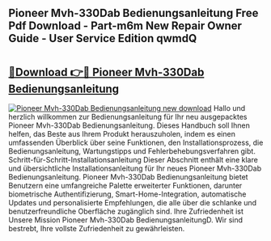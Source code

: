 ## Pioneer Mvh-330Dab Bedienungsanleitung Free Pdf Download - Part-m6m New Repair Owner Guide - User Service Edition qwmdQ

# <h2><a href="http://df2rj5.blite.top/?on=Pioneer+Mvh-330Dab+Bedienungsanleitung">🔗Download 👉🔴 Pioneer Mvh-330Dab Bedienungsanleitung</a></h2>

[![Pioneer Mvh-330Dab Bedienungsanleitung new download](https://i.imgur.com/lujVjoI.png)](http://df2rj5.blite.top/?on=Pioneer+Mvh-330Dab+Bedienungsanleitung)
Hallo und herzlich willkommen zur Bedienungsanleitung für Ihr neu ausgepacktes Pioneer Mvh-330Dab Bedienungsanleitung. Dieses Handbuch soll Ihnen helfen, das Beste aus Ihrem Produkt herauszuholen, indem es einen umfassenden Überblick über seine Funktionen, den Installationsprozess, die Bedienungsanleitung, Wartungstipps und Fehlerbehebungsverfahren gibt. Schritt-für-Schritt-Installationsanleitung Dieser Abschnitt enthält eine klare und übersichtliche Installationsanleitung für Ihr neues Pioneer Mvh-330Dab Bedienungsanleitung. Pioneer Mvh-330Dab Bedienungsanleitung bietet Benutzern eine umfangreiche Palette erweiterter Funktionen, darunter biometrische Authentifizierung, Smart-Home-Integration, automatische Updates und personalisierte Empfehlungen, die alle über die schlanke und benutzerfreundliche Oberfläche zugänglich sind. Ihre Zufriedenheit ist Unsere Mission Pioneer Mvh-330Dab BedienungsanleitungD. Wir sind bestrebt, Ihre vollste Zufriedenheit zu gewährleisten.
